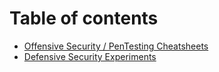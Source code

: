 # Table of contents

* [Offensive Security / PenTesting Cheatsheets](README.md)
* [Defensive Security Experiments](defensive-security-experiments.md)

